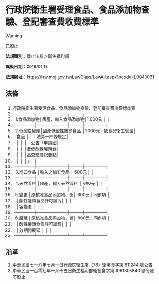 # 行政院衛生署受理食品、食品添加物查驗、登記審查費收費標準


> [!WARNING]
> 已廢止


**法規類別**：廢止法規＞衛生福利部

**異動日期**：2018/01/15  

**法規網址**：https://law.moj.gov.tw/LawClass/LawAll.aspx?pcode=L0040031



## 法條
##### 
1. 行政院衛生署受理食品、食品添加物查驗、登記審查費收費標準表
1. ┌──────┬──────────┬────┬───────┐
1. │1.食品添加物│國產、輸入食品添加物│1,000元 │              │
1. ├──────┼──────────┼────┼───────┤
1. │2.低酸性罐頭│國產低酸性罐頭食品  │1,000元 │依食品衛生管理│
1. │  食品      │                    │        │法第十四條規定│
1. │            │                    │        │：公告「申請國│
1. │            │                    │        │產低酸性罐頭食│
1. │            │                    │        │品查驗登記要點│
1. │            │                    │        │」。          │
1. ├──────┼──────────┼────┼───────┤
1. │3.進口食品  │輸入之加工食品      │  600元 │              │
1. ├──────┼──────────┼────┼───────┤
1. │4.天然香料  │國產、輸入天然香料  │  600元 │              │
1. ├──────┼──────────┼────┼───────┤
1. │5.變更      │原核准食品添加物、低│  600元 │同前項        │
1. │            │酸性罐頭食品許可證內│        │              │
1. │            │容變更              │        │              │
1. ├──────┼──────────┼────┼───────┤
1. │6.展延      │原核准食品添加物、低│  600元 │同前項        │
1. │            │酸性罐頭食品許可證有│        │              │
1. │            │效期間展延          │        │              │
1. └──────┴──────────┴────┴───────┘

## 沿革
1. 中華民國七十八年七月一日行政院衛生署（78）衛署食字第 811244 號公告
1. 中華民國一百零七年一月十五日衛生福利部衛授食字第 1061303840 號令發布廢止
